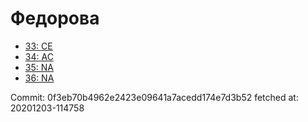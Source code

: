 # Федорова
- [33: CE](33.md)
- [34: AC](34.md)
- [35: NA](35.md)
- [36: NA](36.md)

Commit: 0f3eb70b4962e2423e09641a7acedd174e7d3b52
 fetched at: 20201203-114758
